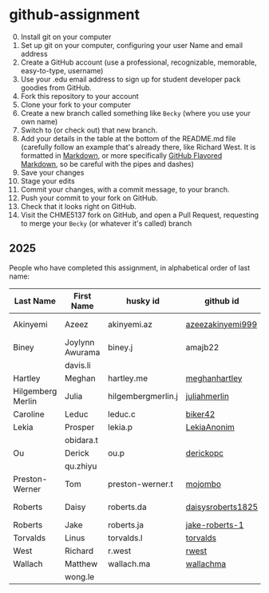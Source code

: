 # github-assignment

0. Install git on your computer
0. Set up git on your computer, configuring your user Name and email address
0. Create a GitHub account (use a professional, recognizable, memorable, easy-to-type, username)
0. Use your .edu email address to sign up for student developer pack goodies from GitHub.
1. Fork this repository to your account
2. Clone your fork to your computer
2. Create a new branch called something like `Becky` (where you use your own name)
2. Switch to (or check out) that new branch.
3. Add your details in the table at the bottom of the README.md file (carefully follow an example that's already there, like Richard West. It is formatted in [Markdown](https://www.markdownguide.org/), or more specifically [GitHub Flavored Markdown](https://docs.github.com/en/get-started/writing-on-github/getting-started-with-writing-and-formatting-on-github/basic-writing-and-formatting-syntax), so be careful with the pipes and dashes)
4. Save your changes
5. Stage your edits
6. Commit your changes, with a commit message, to your branch.
7. Push your commit to your fork on GitHub.
7. Check that it looks right on GitHub.
8. Visit the CHME5137 fork on GitHub, and open a Pull Request, requesting to merge your `Becky` (or whatever it's called) branch


## 2025

People who have completed this assignment, in alphabetical order of last name:

Last Name | First Name | husky id   | github id | avatar
----------|------------|------------|-----------|---------
Akinyemi  | Azeez   | akinyemi.az |  [azeezakinyemi999](https://github.com/Azeezakinyemi999)        |   ![azeezakinyemi999](https://github.com/azeezakinyemi999.png?size=40)
Biney | Joylynn Awurama | biney.j   | amajb22   |     
   |   | davis.li        |   |     
Hartley   | Meghan  | hartley.me        | [meghanhartley](https://github.com/meghanhartley)  | ![meghanhartley](https://github.com/meghanhartley.png?size=40)    
Hilgemberg Merlin   | Julia  | hilgembergmerlin.j        | [juliahmerlin](https://github.com/juliahmerlin)  | ![juliahmerlin](https://github.com/juliahmerlin.png?size=40)    
Caroline   | Leduc  | leduc.c        | [biker42](https://github.com/biker42)   | ![biker42](https://github.com/biker42.png?size=40)     
  Lekia | Prosper  | lekia.p        | [LekiaAnonim](https://github.com/LekiaAnonim)  | ![LekiaAnonim](https://github.com/LekiaAnonim.png?size=40)    
   |   | obidara.t        |   |     
  Ou | Derick  | ou.p        |  [derickopc](https://github.com/derickopc) |     ![derickopc](https://github.com/derickopc.png?size=40) 
   |   | qu.zhiyu        |   |     
Preston-Werner    | Tom       | preston-werner.t | [mojombo](https://github.com/mojombo) | ![mojombo](https://github.com/mojombo.png?size=40) 
Roberts   | Daisy  | roberts.da        | [daisysroberts1825](https://github.com/daisysroberts1825)   | ![daisysroberts1825](https://github.com/daisysroberts1825.png?size=40)     
Roberts   | Jake  | roberts.ja      | [jake-roberts-1](https://github.com/jake-roberts-1)             | ![jake-roberts-1](https://github.com/jake-roberts-1.png?size=40)    
Torvalds   | Linus      | torvalds.l      | [torvalds](https://github.com/torvalds) | ![torvalds](https://github.com/torvalds.png?size=40)
West      | Richard    | r.west     | [rwest](https://github.com/rwest)         | ![rwest](https://github.com/rwest.png?size=40)
Wallach   | Matthew  | wallach.ma        | [wallachma](https://github.com/wallachma)  | ![wallachma](https://github.com/wallachma.png?size=40)    
   |   | wong.le        |   |     
